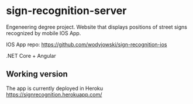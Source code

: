 # sign-recognition-server

Engeneering degree project.
Website that displays positions of street signs recognized by mobile IOS App.

IOS App repo:
https://github.com/wodyjowski/sign-recognition-ios

.NET Core + Angular

## Working version
The app is currently deployed in Heroku  
https://signrecognition.herokuapp.com/
  
